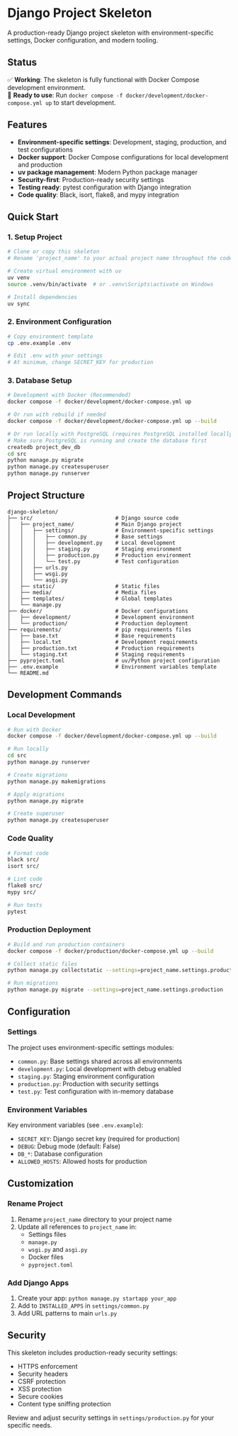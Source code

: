 # Django Project Skeleton

A production-ready Django project skeleton with environment-specific settings, Docker configuration, and modern tooling.

## Status

✅ **Working**: The skeleton is fully functional with Docker Compose development environment.  
🚀 **Ready to use**: Run `docker compose -f docker/development/docker-compose.yml up` to start development.

## Features

- **Environment-specific settings**: Development, staging, production, and test configurations
- **Docker support**: Docker Compose configurations for local development and production
- **uv package management**: Modern Python package manager
- **Security-first**: Production-ready security settings
- **Testing ready**: pytest configuration with Django integration
- **Code quality**: Black, isort, flake8, and mypy integration

## Quick Start

### 1. Setup Project

```bash
# Clone or copy this skeleton
# Rename 'project_name' to your actual project name throughout the codebase

# Create virtual environment with uv
uv venv
source .venv/bin/activate  # or .venv\Scripts\activate on Windows

# Install dependencies
uv sync
```

### 2. Environment Configuration

```bash
# Copy environment template
cp .env.example .env

# Edit .env with your settings
# At minimum, change SECRET_KEY for production
```

### 3. Database Setup

```bash
# Development with Docker (Recommended)
docker compose -f docker/development/docker-compose.yml up

# Or run with rebuild if needed
docker compose -f docker/development/docker-compose.yml up --build

# Or run locally with PostgreSQL (requires PostgreSQL installed locally)
# Make sure PostgreSQL is running and create the database first
createdb project_dev_db
cd src
python manage.py migrate
python manage.py createsuperuser
python manage.py runserver
```

## Project Structure

```
django-skeleton/
├── src/                          # Django source code
│   ├── project_name/             # Main Django project
│   │   ├── settings/             # Environment-specific settings
│   │   │   ├── common.py         # Base settings
│   │   │   ├── development.py    # Local development
│   │   │   ├── staging.py        # Staging environment
│   │   │   ├── production.py     # Production environment
│   │   │   └── test.py           # Test configuration
│   │   ├── urls.py
│   │   ├── wsgi.py
│   │   └── asgi.py
│   ├── static/                   # Static files
│   ├── media/                    # Media files
│   ├── templates/                # Global templates
│   └── manage.py
├── docker/                       # Docker configurations
│   ├── development/              # Development environment
│   └── production/               # Production deployment
├── requirements/                 # pip requirements files
│   ├── base.txt                  # Base requirements
│   ├── local.txt                 # Development requirements
│   ├── production.txt            # Production requirements
│   └── staging.txt               # Staging requirements
├── pyproject.toml                # uv/Python project configuration
├── .env.example                  # Environment variables template
└── README.md
```

## Development Commands

### Local Development

```bash
# Run with Docker
docker compose -f docker/development/docker-compose.yml up --build

# Run locally
cd src
python manage.py runserver

# Create migrations
python manage.py makemigrations

# Apply migrations
python manage.py migrate

# Create superuser
python manage.py createsuperuser
```

### Code Quality

```bash
# Format code
black src/
isort src/

# Lint code
flake8 src/
mypy src/

# Run tests
pytest
```

### Production Deployment

```bash
# Build and run production containers
docker compose -f docker/production/docker-compose.yml up --build

# Collect static files
python manage.py collectstatic --settings=project_name.settings.production

# Run migrations
python manage.py migrate --settings=project_name.settings.production
```

## Configuration

### Settings

The project uses environment-specific settings modules:

- `common.py`: Base settings shared across all environments
- `development.py`: Local development with debug enabled
- `staging.py`: Staging environment configuration  
- `production.py`: Production with security settings
- `test.py`: Test configuration with in-memory database

### Environment Variables

Key environment variables (see `.env.example`):

- `SECRET_KEY`: Django secret key (required for production)
- `DEBUG`: Debug mode (default: False)
- `DB_*`: Database configuration
- `ALLOWED_HOSTS`: Allowed hosts for production

## Customization

### Rename Project

1. Rename `project_name` directory to your project name
2. Update all references to `project_name` in:
   - Settings files
   - `manage.py`
   - `wsgi.py` and `asgi.py`
   - Docker files
   - `pyproject.toml`

### Add Django Apps

1. Create your app: `python manage.py startapp your_app`
2. Add to `INSTALLED_APPS` in `settings/common.py`
3. Add URL patterns to main `urls.py`

## Security

This skeleton includes production-ready security settings:

- HTTPS enforcement
- Security headers
- CSRF protection
- XSS protection
- Secure cookies
- Content type sniffing protection

Review and adjust security settings in `settings/production.py` for your specific needs.